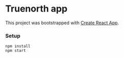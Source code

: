 # Truenorth app

This project was bootstrapped with [Create React App](https://github.com/facebook/create-react-app).

### Setup

```
npm install
npm start
```
